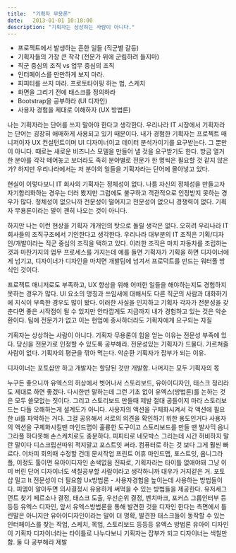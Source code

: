 ```yaml
---
title:  "기획자 무용론"
date:   2013-01-01 10:18:00
description: "기획자는 상상하는 사람이 아니다."
---
```


* 프로젝트에서 발생하는 흔한 일들 (직군별 갈등)
* 기획자들의 가장 큰 착각 (전문가 위에 군림하려 들지마)
* 직군 중심의 조직 vs 업무 중심의 조직
* 인터페이스를 만만하게 보지 마라.
* 피피티를 쓰지 마라. 프로토타이핑 하는 법, 스케치
* 화면을 그리기 전에 태스크를 정의하라
* Bootstrap을 공부하라 (UI 디자인)
* 사용자 경험을 제대로 이해하자 (UX 방법론)

나는 기획자라는 단어를 쓰지 말아야 한다고 생각한다. 우리나라 IT 시장에서 기획자라는 단어는 굉장히 애매하게 사용되고 있기 때문이다. 내가 경험한 기획자는 프로젝트 매니저이자 UX 컨설턴트이며 UI 디자이너이고 데이터 분석가이기를 요구받는다. 그 뿐만이 아니다. 때로는 새로운 비즈니스 모델을 만들어 낼 것을 요구받기도 한다. 방금 열거한 분야를 각각 떼어놓고 보더라도 족히 분야별로 전문가 한 명씩은 필요할 것 같지 않은가? 하지만 우리나라에서는 저 분야의 일들을 기획자라는 단어에 몰아넣고 있다. 

현실이 이렇다보니 IT 회사의 기획자는 정체성이 없다. 나름 자신의 정체성을 만들고자 자기합리화하는 경우는 더러 봤지만 그럼에도 불구하고 객관적으로 인정받지 못하는 경우가 많다. 정체성이 없으니까 전문성이 떨어지고 전문성이 없으니 경쟁력이 없다. 기획자 무용론이라는 말이 괜히 나오는 것이 아니다.

하지만 나는 이런 현상을 기획자 개개인의 탓으로 돌릴 생각은 없다. 오히려 우리나라 IT 회사들의 조직구조에서 기인한다고 생각한다. 우리나라 대부분의 IT 조직은 기획/디자인/개발이라는 직군 중심의 조직을 택하고 있다. 이러한 조직은 마치 자동차를 조립하는 것과 마찬가지의 업무 프로세스를 가지는데 예를 들면 기획자가 기획을 하면 디자이너에게 넘기고, 디자이너가 디자인을 마치면 개발팀에 넘겨서 프로덕트를 만드는 워터폴 방식인 것이다.





프로젝트 매니저로도 부족하고, UX 향상을 위해 어떠한 일들을 해야하는지도 경험하지 못하는 경우가 많다. UI 요소의 명칭과 쓰임새에 대해서도 다른 직군의 사람과 대화하기에 지식이 부족한 경우도 많이 봤다. 이러한 사실을 인지하고 기획자 각자가 전문성을 갖춘다면 좋은 시작점이 될 수 있지만 안타깝게도 지금까지 내가 경험하고 있는 것은 악순환이다. 팀에 전문가가 없고 이는 현업에 종사하더라도 기획자에게 요구되는 자질


기획자는 상상하는 사람이 아니다. 
기획자 무용론이 힘을 얻는 이유는 전문성 부족에 있다. 당신을 전문가로 인정할 수 있도록 공부해라.
전문성있는 기획자가 드물다. 가르쳐줄 사람이 없다. 기획자의 평균을 깎아 먹는다. 악순환
기획자가 잡부가 되는 이유.

디자이너는 포토샵만 하고 개발자는 할당된 것만 개발함. 나머지는 모두 기획자의 몫

누구든 좋으니까 유엑스의 허상에서 벗어나서 스토리보드, 유아이디자인, 태스크 정리라도 제대로 하면 좋겠다.  다시한번 말하는데 그런 기초 없이 유엑스(방법론)를 논하는 것은 모두 쓸모없는 짓이다.
그리고 스토리보드 만들때 제발 절대 공들이지 마라 스토리보드는 다들 오해하는게 설계도가 아니다. 사용자의 액션을 구체화시켜서 각 액션에 필요한 ui를 파악하는 거다. 그걸 공유해서 서로의 의견을 확인하기 위한 용도인거다
사용자의 액션을 구체화시킬땐 마인드맵이 훌륭한 도구이고 스토리보드를 만들 땐 발사믹 옴니그라플 하다못해 손스케치로도 충분하다. 피피티로 네모박스 그리는데 시간 허비하지 말란 말이다
디스크립션따위 적지말고 포스트잇 써라. 컴퓨터로 하는 것 보다 그게 훨씬 빠르다. 어차피 회의때 수정할 건데 문서작업 프린트 어휴
마인드맵, 포스트잇, 옴니그라플, 이정도 툴이면 유아이디자인 손색없음 진짜로, 기획자라는 타이틀 없애야돼 그냥 이미 버린 단어
디자이너도 색칠공부할 사람이라고 생각하니까 대우가 거지같은 거. 포토샵 밀고 It 전문성이 더 필요함
Ux방법론 - 사용자경험을 높이는데 사용하는 방법들이다. 피엠이 알아두면 의사결정시 유용하게 써먹을 수 있는 방법들을 제공한다. 유저세그먼트 찾기 페르소나 결정, 태스크 도출, 우선순위 결정, 벤치마크, 포커스 그룹인터부 등등등
유엑스 디자인, 앞서 유엑스방법론을 통해 발견한 것을 디자인 한다는 측면에서 틀린말은 아니지만 유아이디자인이라는 말이 더 명확, 발견한 태스크들이 동작할 수 있는 인터페이스를 찾는 작업, 스케치, 목업, 스토리보드 등등등
유엑스 방법론 유아이 디자인이 기획자 디자이너라는 타이틀로 나누다보니 기획자는 잡부가 되고 디자이너는 색칠만 함. 둘 다 공부해라 제발